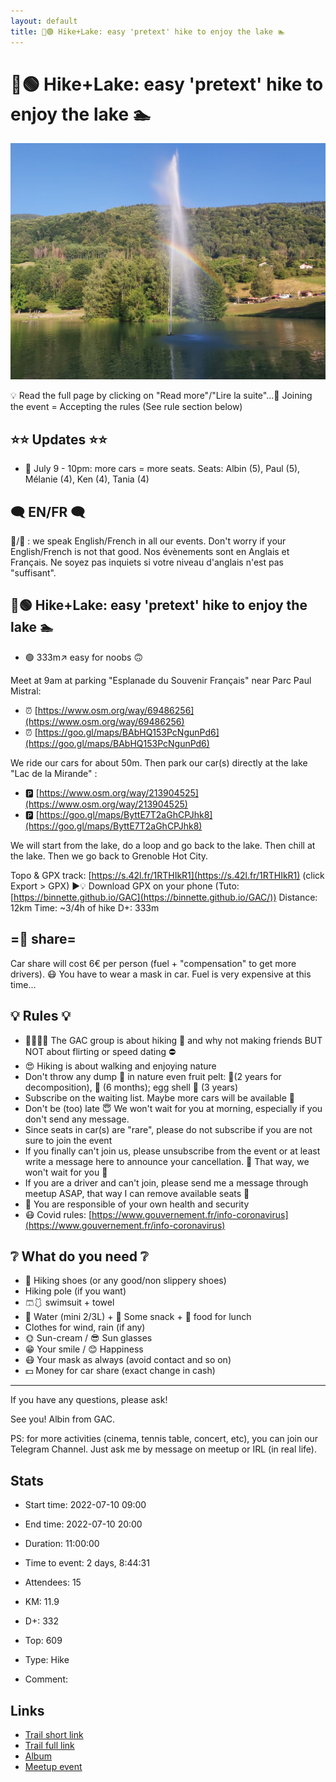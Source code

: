 ```yaml
---
layout: default
title: 🥾🟢 Hike+Lake: easy 'pretext' hike to enjoy the lake 🏊️
---
```


# 🥾🟢 Hike+Lake: easy 'pretext' hike to enjoy the lake 🏊️

![2022-07-10](/Stats/img/orig/2022-07-10.jpg)

💡 Read the full page by clicking on "Read more"/"Lire la suite"...💜
Joining the event = Accepting the rules (See rule section below)

## ⭐⭐ Updates ⭐⭐

* 📅 July 9 - 10pm: more cars = more seats. Seats: Albin (5), Paul (5), Mélanie (4), Ken (4), Tania (4)

## 🗨️ EN/FR 🗨️
🦅/🐓 : we speak English/French in all our events. Don't worry if your English/French is not that good. Nos évènements sont en Anglais et Français. Ne soyez pas inquiets si votre niveau d'anglais n'est pas "suffisant".

## 🥾🟢 Hike+Lake: easy 'pretext' hike to enjoy the lake 🏊️

* 🟢 333m↗ easy for noobs 🙃

Meet at 9am at parking "Esplanade du Souvenir Français" near Parc Paul Mistral:

* ⏰ [https://www.osm.org/way/69486256](https://www.osm.org/way/69486256)
* ⏰ [https://goo.gl/maps/BAbHQ153PcNgunPd6](https://goo.gl/maps/BAbHQ153PcNgunPd6)

We ride our cars for about 50m. Then park our car(s) directly at the lake "Lac de la Mirande" :

* 🅿️ [https://www.osm.org/way/213904525](https://www.osm.org/way/213904525)
* 🅿️ [https://goo.gl/maps/ByttE7T2aGhCPJhk8](https://goo.gl/maps/ByttE7T2aGhCPJhk8)

We will start from the lake, do a loop and go back to the lake. Then chill at the lake. Then we go back to Grenoble Hot City.

Topo & GPX track: [https://s.42l.fr/1RTHIkR1](https://s.42l.fr/1RTHIkR1) (click Export > GPX)
▶💡 Download GPX on your phone (Tuto: [https://binnette.github.io/GAC](https://binnette.github.io/GAC/))
Distance: 12km
Time: \~3/4h of hike
D+: 333m

## =🚗 share=
Car share will cost 6€ per person (fuel + "compensation" to get more drivers). 😷 You have to wear a mask in car. Fuel is very expensive at this time...

## 💡 Rules 💡

* 🚶‍♀️🚶‍♂️ The GAC group is about hiking 🥾 and why not making friends BUT NOT about flirting or speed dating ⛔
* 😍 Hiking is about walking and enjoying nature
* Don't throw any dump 🚮 in nature even fruit pelt: 🍌(2 years for decomposition), 🍊 (6 months); egg shell 🥚 (3 years)
* Subscribe on the waiting list. Maybe more cars will be available 🚗
* Don't be (too) late 😇 We won't wait for you at morning, especially if you don't send any message.
* Since seats in car(s) are "rare", please do not subscribe if you are not sure to join the event
* If you finally can't join us, please unsubscribe from the event or at least write a message here to announce your cancellation. 💜 That way, we won't wait for you 💜
* If you are a driver and can't join, please send me a message through meetup ASAP, that way I can remove available seats 🚗
* 💟 You are responsible of your own health and security
* 😷 Covid rules: [https://www.gouvernement.fr/info-coronavirus](https://www.gouvernement.fr/info-coronavirus)

## ❔ What do you need ❔

* 🥾 Hiking shoes (or any good/non slippery shoes)
* Hiking pole (if you want)
* 🩳🩱 swimsuit + towel
* 🧃 Water (mini 2/3L) + 🍫 Some snack + 🥗 food for lunch
* Clothes for wind, rain (if any)
* 🌞 Sun-cream / 😎 Sun glasses
* 😁 Your smile / 😊 Happiness
* 😷 Your mask as always (avoid contact and so on)
* 💵 Money for car share (exact change in cash)

***

If you have any questions, please ask!

See you! Albin from GAC.

PS: for more activities (cinema, tennis table, concert, etc), you can join our Telegram Channel. Just ask me by message on meetup or IRL (in real life).

## Stats

- Start time: 2022-07-10 09:00
- End time: 2022-07-10 20:00
- Duration: 11:00:00
- Time to event: 2 days, 8:44:31
- Attendees: 15

- KM: 11.9
- D+: 332
- Top: 609
- Type: Hike
- Comment: 

## Links

- [Trail short link](https://s.42l.fr/1RTHIkR1)
- [Trail full link]()
- [Album](https://binnette.github.io/GacImg2022/2022-07-10-🥾🟢-HikeLake-easy-pretext-hike-to-enjoy-the-lake-🏊️.html)
- [Meetup event](https://www.meetup.com/grenoble-adventure-club-english-french/events/287047516/)
